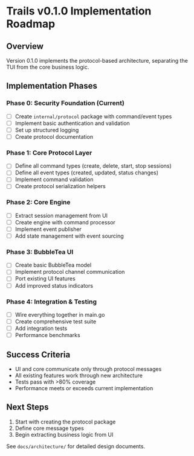 # Trails v0.1.0 Implementation Roadmap

## Overview

Version 0.1.0 implements the protocol-based architecture, separating the TUI from the core business logic.

## Implementation Phases

### Phase 0: Security Foundation (Current)
- [ ] Create `internal/protocol` package with command/event types
- [ ] Implement basic authentication and validation
- [ ] Set up structured logging
- [ ] Create protocol documentation

### Phase 1: Core Protocol Layer
- [ ] Define all command types (create, delete, start, stop sessions)
- [ ] Define all event types (created, updated, status changes)
- [ ] Implement command validation
- [ ] Create protocol serialization helpers

### Phase 2: Core Engine
- [ ] Extract session management from UI
- [ ] Create engine with command processor
- [ ] Implement event publisher
- [ ] Add state management with event sourcing

### Phase 3: BubbleTea UI
- [ ] Create basic BubbleTea model
- [ ] Implement protocol channel communication
- [ ] Port existing UI features
- [ ] Add improved status indicators

### Phase 4: Integration & Testing
- [ ] Wire everything together in main.go
- [ ] Create comprehensive test suite
- [ ] Add integration tests
- [ ] Performance benchmarks

## Success Criteria

- UI and core communicate only through protocol messages
- All existing features work through new architecture
- Tests pass with >80% coverage
- Performance meets or exceeds current implementation

## Next Steps

1. Start with creating the protocol package
2. Define core message types
3. Begin extracting business logic from UI

See `docs/architecture/` for detailed design documents.